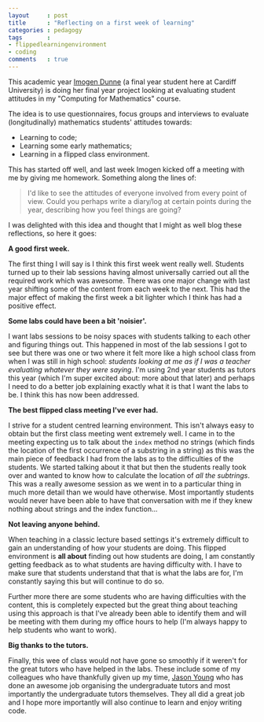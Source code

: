 ```yaml
---
layout     : post
title      : "Reflecting on a first week of learning"
categories : pedagogy
tags       :
- flippedlearningenvironment
- coding
comments   : true
---
```


This academic year [Imogen Dunne](http://vincent-knight.com/research/students/current/2014/09/30/Imogen-Dunne/) (a final year student here at Cardiff University) is doing her final year project looking at evaluating student attitudes in my "Computing for Mathematics" course.

The idea is to use questionnaires, focus groups and interviews to evaluate (longitudinally) mathematics students' attitudes towards:

- Learning to code;
- Learning some early mathematics;
- Learning in a flipped class environment.

This has started off well, and last week Imogen kicked off a meeting with me by giving me homework.
Something along the lines of:

> I'd like to see the attitudes of everyone involved from every point of view. Could you perhaps write a diary/log at certain points during the year, describing how you feel things are going?

I was delighted with this idea and thought that I might as well blog these reflections, so here it goes:

**A good first week.**

The first thing I will say is I think this first week went really well.
Students turned up to their lab sessions having almost universally carried out all the required work which was awesome.
There was one major change with last year shifting some of the content from each week to the next.
This had the major effect of making the first week a bit lighter which I think has had a positive effect.

**Some labs could have been a bit 'noisier'.**

I want labs sessions to be noisy spaces with students talking to each other and figuring things out.
This happened in most of the lab sessions I got to see but there was one or two where it felt more like a high school class from when I was still in high school: _students looking at me as if I was a teacher evaluating whatever they were saying_.
I'm using 2nd year students as tutors this year (which I'm super excited about: more about that later) and perhaps I need to do a better job explaining exactly what it is that I want the labs to be.
I think this has now been addressed.

**The best flipped class meeting I've ever had.**

I strive for a student centred learning environment.
This isn't always easy to obtain but the first class meeting went extremely well.
I came in to the meeting expecting us to talk about the `index` method no strings (which finds the location of the first occurrence of a substring in a string) as this was the main piece of feedback I had from the labs as to the difficulties of the students.
We started talking about it that but then the students really took over and wanted to know how to calculate the location of _all the subtrings_.
This was a really awesome session as we went in to a particular thing in much more detail than we would have otherwise.
Most importantly students would never have been able to have that conversation with me if they knew nothing about strings and the index function...

**Not leaving anyone behind.**

When teaching in a classic lecture based settings it's extremely difficult to gain an understanding of how your students are doing.
This flipped environment is **all about** finding out how students are doing, I am constantly getting feedback as to what students are having difficulty with.
I have to make sure that students understand that that is what the labs are for, I'm constantly saying this but will continue to do so.

Further more there are some students who are having difficulties with the content, this is completely expected but the great thing about teaching using this approach is that I've already been able to identify them and will be meeting with them during my office hours to help (I'm always happy to help students who want to work).

**Big thanks to the tutors.**

Finally, this wee of class would not have gone so smoothly if it weren't for the great tutors who have helped in the labs.
These include some of my colleagues who have thankfully given up my time, [Jason Young](https://plus.google.com/+JasonYoung/posts) who has done an awesome job organising the undergraduate tutors and most importantly the undergraduate tutors themselves.
They all did a great job and I hope more importantly will also continue to learn and enjoy writing code.

